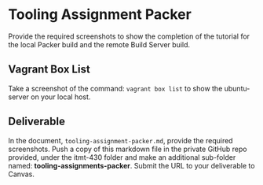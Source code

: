 # Tooling Assignment Packer

Provide the required screenshots to show the completion of the tutorial for the local Packer build and the remote Build Server build.

## Vagrant Box List

Take a screenshot of the command: `vagrant box list` to show the ubuntu-server on your local host.

## Deliverable

In the document, `tooling-assignment-packer.md`, provide the required screenshots. Push a copy of this markdown file in the private GitHub repo provided, under the itmt-430 folder and make an additional sub-folder named: **tooling-assignments-packer**.  Submit the URL to your deliverable to Canvas.

